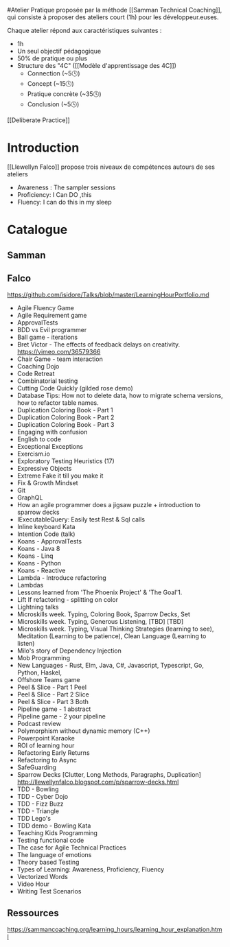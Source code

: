 #Atelier 
Pratique proposée par la méthode [[Samman Technical Coaching]], qui consiste à proposer des ateliers court (1h) pour les développeur.euses.

Chaque atelier répond aux caractéristiques suivantes :
- 1h
- Un seul objectif pédagogique
- 50% de pratique ou plus
- Structure des "4C" ([[Modèle d'apprentissage des 4C]])
	- Connection (~5🕓)
	- Concept (~15🕓)
	- Pratique concrète (~35🕓)
	- Conclusion (~5🕓)

[[Deliberate Practice]]

# Introduction

[[Llewellyn Falco]] propose trois niveaux de compétences autours de ses ateliers

- Awareness : The sampler sessions
- Proficiency: I Can DO ,this
- Fluency: I can do this in my sleep


# Catalogue
## Samman

## Falco
https://github.com/isidore/Talks/blob/master/LearningHourPortfolio.md

- Agile Fluency Game  
- Agile Requirement game  
- ApprovalTests  
- BDD vs Evil programmer  
- Ball game - iterations  
- Bret Victor - The effects of feedback delays on creativity. https://vimeo.com/36579366  
- Chair Game - team interaction  
- Coaching Dojo  
- Code Retreat  
- Combinatorial testing  
- Cutting Code Quickly (gilded rose demo)  
- Database Tips: How not to delete data, how to migrate schema versions, how to refactor table names.  
- Duplication Coloring Book - Part 1  
- Duplication Coloring Book - Part 2  
- Duplication Coloring Book - Part 3  
- Engaging with confusion  
- English to code  
- Exceptional Exceptions  
- Exercism.io  
- Exploratory Testing Heuristics (17)   
- Expressive Objects  
- Extreme Fake it till you make it  
- Fix & Growth Mindset  
- Git  
- GraphQL  
- How an agile programmer does a jigsaw puzzle + introduction to sparrow decks  
- IExecutableQuery: Easily test Rest & Sql calls  
- Inline keyboard Kata  
- Intention Code (talk)  
- Koans - ApprovalTests  
- Koans - Java 8  
- Koans - Linq  
- Koans - Python  
- Koans - Reactive  
- Lambda - Introduce refactoring  
- Lambdas  
- Lessons learned from 'The Phoenix Project' & 'The Goal'1.  
- Lift If refactoring - splitting on color  
- Lightning talks  
- Microskills week. Typing, Coloring Book, Sparrow Decks, Set  
- Microskills week. Typing, Generous Listening, [TBD] [TBD]  
- Microskills week. Typing, Visual Thinking Strategies (learning to see), Meditation (Learning to be patience), Clean Language (Learning to listen)  
- Milo's story of Dependency Injection  
- Mob Programming  
- New Languages - Rust, Elm, Java, C#, Javascript, Typescript, Go, Python, Haskel,  
- Offshore Teams game  
- Peel & Slice - Part 1 Peel  
- Peel & Slice - Part 2 Slice  
- Peel & Slice - Part 3 Both  
- Pipeline game - 1 abstract  
- Pipeline game - 2 your pipeline  
- Podcast review  
- Polymorphism without dynamic memory (C++)  
- Powerpoint Karaoke  
- ROI of learning hour  
- Refactoring Early Returns  
- Refactoring to Async  
- SafeGuarding  
- Sparrow Decks [Clutter, Long Methods, Paragraphs, Duplication] 
	  http://llewellynfalco.blogspot.com/p/sparrow-decks.html
- TDD - Bowling  
- TDD - Cyber Dojo  
- TDD - Fizz Buzz  
- TDD - Triangle  
- TDD Lego's  
- TDD demo - Bowling Kata  
- Teaching Kids Programming  
- Testing functional code  
- The case for Agile Technical Practices  
- The language of emotions  
- Theory based Testing  
- Types of Learning: Awareness, Proficiency, Fluency  
- Vectorized Words  
- Video Hour  
- Writing Test Scenarios


## Ressources
https://sammancoaching.org/learning_hours/learning_hour_explanation.html